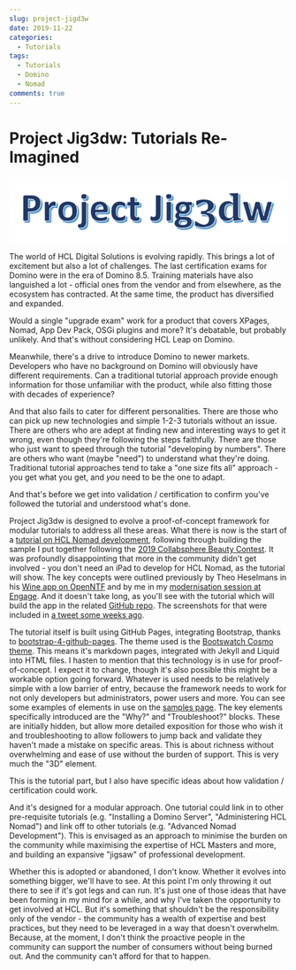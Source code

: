 ```yaml
---
slug: project-jigd3w
date: 2019-11-22
categories:
  - Tutorials
tags: 
  - Tutorials
  - Domino
  - Nomad
comments: true
---
```


# Project Jig3dw: Tutorials Re-Imagined

![Project Jig3dw](../../images/post-images/2019-11-22-project-jig3dw.png)

The world of HCL Digital Solutions is evolving rapidly. This brings a lot of excitement but also a lot of challenges. The last certification exams for Domino were in the era of Domino 8.5. Training materials have also languished a lot - official ones from the vendor and from elsewhere, as the ecosystem has contracted. At the same time, the product has diversified and expanded.

<!-- more -->

Would a single "upgrade exam" work for a product that covers XPages, Nomad, App Dev Pack, OSGi plugins and more? It's debatable, but probably unlikely. And that's without considering HCL Leap on Domino.

Meanwhile, there's a drive to introduce Domino to newer markets. Developers who have no background on Domino will obviously have different requirements. Can a traditional tutorial approach provide enough information for those unfamiliar with the product, while also fitting those with decades of experience?

And that also fails to cater for different personalities. There are those who can pick up new technologies and simple 1-2-3 tutorials without an issue. There are others who are adept at finding new and interesting ways to get it wrong, even though they're following the steps faithfully. There are those who just want to speed through the tutorial "developing by numbers". There are others who want (maybe "need") to understand what they're doing. Traditional tutorial approaches tend to take a "one size fits all" approach - you get what you get, and _you_ need to be the one to adapt.

And that's before we get into validation / certification to confirm you've followed the tutorial and understood what's done.

Project Jig3dw is designed to evolve a proof-of-concept framework for modular tutorials to address all these areas. What there is now is the start of a [tutorial on HCL Nomad development](https://paulswithers.github.io/domino_todo/pages/setup/create-images), following through building the sample I put together following the [2019 Collabsphere Beauty Contest](https://collabsphere.org/ug/collabsphere2019.nsf/contest.html). It was profoundly disappointing that more in the community didn't get involved - you don't need an iPad to develop for HCL Nomad, as the tutorial will show. The key concepts were outlined previously by Theo Heselmans in his [Wine app on OpenNTF](https://openntf.org/main.nsf/project.xsp?r=project/Wine%20Tasting) and by me in my [modernisation session at Engage](https://www.slideshare.net/paulswithers1/engage-2019-modernising-your-domino-and-xpages-applications). And it doesn't take long, as you'll see with the tutorial which will build the app in the related [GitHub repo](https://github.com/paulswithers/domino_todo). The screenshots for that were included in [a tweet some weeks ago](https://twitter.com/PaulSWithers/status/1188044204821405697).

The tutorial itself is built using GitHub Pages, integrating Bootstrap, thanks to [bootstrap-4-github-pages](https://nicolas-van.github.io/bootstrap-4-github-pages/). The theme used is the [Bootswatch Cosmo theme](https://bootswatch.com/cosmo/). This means it's markdown pages, integrated with Jekyll and Liquid into HTML files. I hasten to mention that this technology is in use for proof-of-concept. I expect it to change, though it's also possible this might be a workable option going forward. Whatever is used needs to be relatively simple with a low barrier of entry, because the framework needs to work for not only developers but administrators, power users and more. You can see some examples of elements in use on the [samples page](https://paulswithers.github.io/domino_todo/samples). The key elements specifically introduced are the "Why?" and "Troubleshoot?" blocks. These are initially hidden, but allow more detailed exposition for those who wish it and troubleshooting to allow followers to jump back and validate they haven't made a mistake on specific areas. This is about richness without overwhelming and ease of use without the burden of support. This is very much the "3D" element.

This is the tutorial part, but I also have specific ideas about how validation / certification could work.

And it's designed for a modular approach. One tutorial could link in to other pre-requisite tutorials (e.g. "Installing a Domino Server", "Administering HCL Nomad") and link off to other tutorials (e.g. "Advanced Nomad Development"). This is envisaged as an approach to minimise the burden on the community while maximising the expertise of HCL Masters and more, and building an expansive "jigsaw" of professional development.

Whether this is adopted or abandoned, I don't know. Whether it evolves into something bigger, we'll have to see. At this point I'm only throwing it out there to see if it's got legs and can run. It's just one of those ideas that have been forming in my mind for a while, and why I've taken the opportunity to get involved at HCL. But it's something that shouldn't be the responsibility only of the vendor - the community has a wealth of expertise and best practices, but they need to be leveraged in a way that doesn't overwhelm. Because, at the moment, I don't think the proactive people in the community can support the number of consumers without being burned out. And the community can't afford for that to happen.